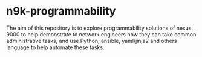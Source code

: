 # n9k-programmability

The aim of this repository is to explore programmability solutions of nexus 9000 to help demonstrate to network engineers how they can take common administrative tasks, and use Python, ansible, yaml/jinja2 and others language to help automate these tasks.
 